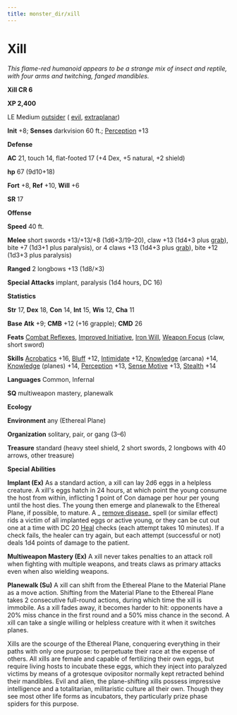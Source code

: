 ```yaml
---
title: monster_dir/xill
---
```

# Xill

_This flame-red humanoid appears to be a strange mix of insect and reptile, with four arms and twitching, fanged mandibles._

**Xill CR 6**

**XP 2,400**

LE Medium [outsider](creatureTypes#_outsider) ( [evil](creatureTypes#_evil-subtype), [extraplanar](creatureTypes#_extraplanar-subtype))

**Init** +8; **Senses** darkvision 60 ft.; [Perception](../skill_dir/perception#_perception) +13

**Defense**

**AC** 21, touch 14, flat-footed 17 (+4 Dex, +5 natural, +2 shield)

**hp** 67 (9d10+18)

**Fort** +8, **Ref** +10, **Will** +6

**SR** 17

**Offense**

**Speed** 40 ft.

**Melee** short swords +13/+13/+8 (1d6+3/19–20), claw +13 (1d4+3 plus [grab](universalMonsterRules#_grab)), bite +7 (1d3+1 plus paralysis), or 4 claws +13 (1d4+3 plus [grab](universalMonsterRules#_grab)), bite +12 (1d3+3 plus paralysis)

**Ranged** 2 longbows +13 (1d8/×3)

**Special Attacks** implant, paralysis (1d4 hours, DC 16)

**Statistics**

**Str** 17, **Dex** 18, **Con** 14, **Int** 15, **Wis** 12, **Cha** 11

**Base**  **Atk** +9; **CMB** +12 (+16 grapple); **CMD** 26

**Feats** [Combat Reflexes](../feats#_combat-reflexes), [Improved Initiative](../feats#_improved-initiative), [Iron Will](../feats#_iron-will), [Weapon Focus](../feats#_weapon-focus) (claw, short sword)

**Skills** [Acrobatics](../skill_dir/acrobatics#_acrobatics) +16, [Bluff](../skill_dir/bluff#_bluff) +12, [Intimidate](../skill_dir/intimidate#_intimidate) +12, [Knowledge](../skill_dir/knowledge#_knowledge) (arcana) +14, [Knowledge](../skill_dir/knowledge#_knowledge) (planes) +14, [Perception](../skill_dir/perception#_perception) +13, [Sense Motive](../skill_dir/senseMotive#_sense-motive) +13, [Stealth](../skill_dir/stealth#_stealth) +14

**Languages** Common, Infernal

**SQ** multiweapon mastery, planewalk

**Ecology**

**Environment** any (Ethereal Plane)

**Organization** solitary, pair, or gang (3–6)

**Treasure** standard (heavy steel shield, 2 short swords, 2 longbows with 40 arrows, other treasure)

**Special Abilities**

**Implant (Ex)** As a standard action, a xill can lay 2d6 eggs in a helpless creature. A xill's eggs hatch in 24 hours, at which point the young consume the host from within, inflicting 1 point of Con damage per hour per young until the host dies. The young then emerge and planewalk to the Ethereal Plane, if possible, to mature. A _ [remove disease](../spell_dir/removeDisease#_remove-disease)_ spell (or similar effect) rids a victim of all implanted eggs or active young, or they can be cut out one at a time with DC 20 [Heal](../skill_dir/heal#_heal) checks (each attempt takes 10 minutes). If a check fails, the healer can try again, but each attempt (successful or not) deals 1d4 points of damage to the patient.

**Multiweapon Mastery (Ex)** A xill never takes penalties to an attack roll when fighting with multiple weapons, and treats claws as primary attacks even when also wielding weapons.

**Planewalk (Su)** A xill can shift from the Ethereal Plane to the Material Plane as a move action. Shifting from the Material Plane to the Ethereal Plane takes 2 consecutive full-round actions, during which time the xill is immobile. As a xill fades away, it becomes harder to hit: opponents have a 20% miss chance in the first round and a 50% miss chance in the second. A xill can take a single willing or helpless creature with it when it switches planes.

Xills are the scourge of the Ethereal Plane, conquering everything in their paths with only one purpose: to perpetuate their race at the expense of others. All xills are female and capable of fertilizing their own eggs, but require living hosts to incubate these eggs, which they inject into paralyzed victims by means of a grotesque ovipositor normally kept retracted behind their mandibles. Evil and alien, the plane-shifting xills possess impressive intelligence and a totalitarian, militaristic culture all their own. Though they see most other life forms as incubators, they particularly prize phase spiders for this purpose.

